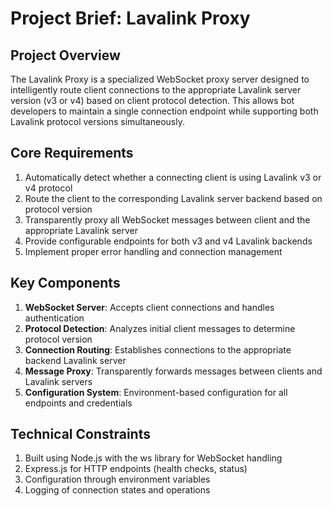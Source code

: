 # Project Brief: Lavalink Proxy

## Project Overview

The Lavalink Proxy is a specialized WebSocket proxy server designed to intelligently route client connections to the appropriate Lavalink server version (v3 or v4) based on client protocol detection. This allows bot developers to maintain a single connection endpoint while supporting both Lavalink protocol versions simultaneously.

## Core Requirements

1. Automatically detect whether a connecting client is using Lavalink v3 or v4 protocol
2. Route the client to the corresponding Lavalink server backend based on protocol version
3. Transparently proxy all WebSocket messages between client and the appropriate Lavalink server
4. Provide configurable endpoints for both v3 and v4 Lavalink backends
5. Implement proper error handling and connection management

## Key Components

1. **WebSocket Server**: Accepts client connections and handles authentication
2. **Protocol Detection**: Analyzes initial client messages to determine protocol version
3. **Connection Routing**: Establishes connections to the appropriate backend Lavalink server
4. **Message Proxy**: Transparently forwards messages between clients and Lavalink servers
5. **Configuration System**: Environment-based configuration for all endpoints and credentials

## Technical Constraints

1. Built using Node.js with the ws library for WebSocket handling
2. Express.js for HTTP endpoints (health checks, status)
3. Configuration through environment variables
4. Logging of connection states and operations 